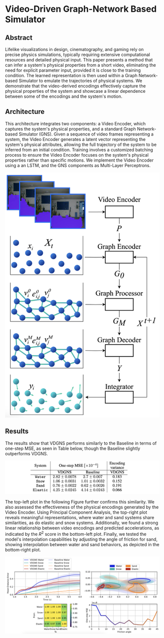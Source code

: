 # Video-Driven Graph-Network Based Simulator

## Abstract

Lifelike visualizations in design, cinematography, and gaming rely on precise physics simulations, typically requiring extensive computational resources and detailed physical input. This paper presents a method that can infer a system's physical properties from a short video, eliminating the need for explicit parameter input, provided it is close to the training condition. The learned representation is then used within a Graph Network-based Simulator to emulate the trajectories of physical systems. We demonstrate that the video-derived encodings effectively capture the physical properties of the system and showcase a linear dependence between some of the encodings and the system's motion.

## Architecture

This architecture integrates two components: a Video Encoder, which captures the system's physical properties, and a standard Graph Network-based Simulator (GNS). Given a sequence of video frames representing a system, the Video Encoder generates a latent vector representing the system's physical attributes, allowing the full trajectory of the system to be inferred from an initial condition. Training involves a customized batching process to ensure the Video Encoder focuses on the system's physical properties rather than specific motions. We implement the Video Encoder using a an LSTM, and the GNS components as Multi-Layer Perceptrons.

![VDGNS](architecture.png)

## Results

The results show that VDGNS performs similarly to the Baseline in terms of one-step MSE, as seen in Table below, though the Baseline slightly outperforms VDGNS. 

![One-step MSE](table.png)

The top-left plot in the following Figure further confirms this similarity. We also assessed the effectiveness of the physical encodings generated by the Video Encoder. Using Principal Component Analysis, the top-right plot reveals meaningful representations, where water and sand systems share similarities, as do elastic and snow systems. Additionally, we found a strong linear relationship between video encodings and predicted accelerations, as indicated by the $R^2$ score in the bottom-left plot. Finally, we tested the model's interpolation capabilities by adjusting the angle of friction for sand, showing interpolation between water and sand behaviors, as depicted in the bottom-right plot.

![All results](results.png)